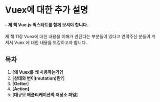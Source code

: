 # Vuex에 대한 추가 설명
#### - 제 책 Vue.js 퀵스타트를 함께 보셔야 합니다.

제 책 11장 Vuex에 대한 내용을 이해가 안된다는 부분들이 있다고 연락주신 분들이 계셔서 Vuex 에 대한 내용을 보강하고자 합니다. 

## 목차
1. **[왜 Vuex를 왜 사용하는가?]**
2. **[상태와 변이(mutation)란?]**
3. **[Getter]**
4. **[Action]**
5. **[대규모 애플리케이션의 저장소 파일]**


